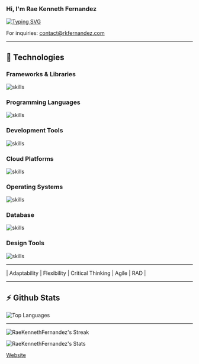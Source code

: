 ### Hi, I'm Rae Kenneth Fernandez
[![Typing SVG](https://readme-typing-svg.herokuapp.com?font=Fira+Code&pause=1000&random=false&width=435&lines=Full-stack+Developer;UI%2FUX+Designer;Researcher)](https://git.io/typing-svg)

For inquiries: <a href="mailto:contact@rkfernandez.com">contact@rkfernandez.com</a>

<hr>

## 🔧 Technologies

### Frameworks & Libraries
![skills](https://skillicons.dev/icons?i=laravel,bootstrap,wordpress,vue,jquery,express,django,nodejs,vuetify,react&theme=light)

### Programming Languages
![skills](https://skillicons.dev/icons?i=python,r,php,javascript,html,css,bash,dotnet&theme=light)

### Development Tools
![skills](https://skillicons.dev/icons?i=visualstudio,vscode,vim,docker,md,git,postman,notion,tensorflow&theme=light)

### Cloud Platforms
![skills](https://skillicons.dev/icons?i=aws,vercel,github,gitlab,bitbucket&theme=light)

### Operating Systems
![skills](https://skillicons.dev/icons?i=ubuntu,linux,windows&theme=light)

### Database
![skills](https://skillicons.dev/icons?i=mysql&theme=light)

### Design Tools
![skills](https://skillicons.dev/icons?i=figma,xd,ps,pr,ae&theme=light)


<hr>
| Adaptability | Flexibility | Critical Thinking | Agile | RAD |
<hr>

## :zap: Github Stats

![Top Languages](https://github-stats.rkfernandez.com/api/top-langs/?username=RaeKennethFernandez&show_icons=true&layout=compact&hide=java&langs_count=8)

---
![RaeKennethFernandez's Streak](https://github-readme-streak-stats.herokuapp.com/?user=RaeKennethFernandez&hide_border=true)

![RaeKennethFernandez's Stats](https://github-stats.rkfernandez.com/api?username=RaeKennethFernandez&show_icons=true&hide_border=true&count_private=true&include_all_commits=true)


[Website](https://rkfernandez.com)
